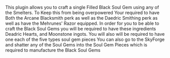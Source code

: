  This plugin allows you to craft a single Filled Black Soul Gem using any of the Smelters.
 To Keep this from being overpowered Your required to have Both the Arcane Blacksmith perk as well as the Daedric Smithing perk as well as have the Mehrunes' Razor equipped.
 In order for you to be able to craft the Black Soul Gems you will be required to have these ingredients Deadric Hearts, and Moonstone ingots.
 You will also will be required to have one each of the five types soul gem pieces
 You can also go to the SkyForge and shatter any of the Soul Gems into the Soul Gem Pieces which is required to manufacture the Black Soul Gems